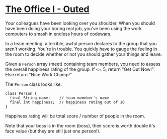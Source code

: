 # [The Office I - Outed](https://www.codewars.com/kata/the-office-i-outed "https://www.codewars.com/kata/57ecf6efc7fe13eb070000e1")

Your colleagues have been looking over you shoulder. When you should have been doing your boring real job, you've been using the work computers to smash in endless hours of codewars.

In a team meeting, a terrible, awful person declares to the group that you aren't working. You're in trouble. You quickly have to gauge the feeling in the room to decide whether or not you should gather your things and leave. 

Given a `Person` array (meet) containing team members, you need to assess the overall happiness rating of the group. If <= 5, return "Get Out Now!". Else return "Nice Work Champ!".

The `Person` class looks like:
```
class Person {
  final String name;    // team memnber's name
  final int happiness;  // happiness rating out of 10
}
```

Happiness rating will be total score / number of people in the room.

Note that your boss is in the room (boss), their score is worth double it's face value (but they are still just one person!).
